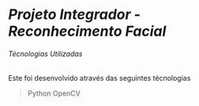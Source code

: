 # *Projeto Integrador* - ***Reconhecimento Facial***

###### Técnologias Utilizadas
Este foi desenvolvido através das seguintes técnologias
> Python
> OpenCV
